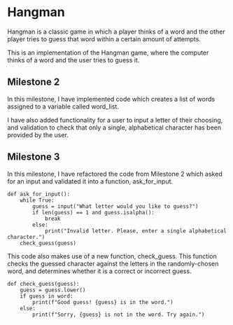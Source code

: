 # Hangman
Hangman is a classic game in which a player thinks of a word and the other player tries to guess that word within a certain amount of attempts.

This is an implementation of the Hangman game, where the computer thinks of a word and the user tries to guess it. 

## Milestone 2
In this milestone, I have implemented code which creates a list of words assigned to a variable called word_list. 

I have also added functionality for a user to input a letter of their choosing, and validation to check that only a single, alphabetical character has been provided by the user. 

## Milestone 3
In this milestone, I have refactored the code from Milestone 2 which asked for an input and validated it into a function, ask_for_input. 

```
def ask_for_input():
    while True:
        guess = input("What letter would you like to guess?")
        if len(guess) == 1 and guess.isalpha():
            break
        else:
            print("Invalid letter. Please, enter a single alphabetical character.")
    check_guess(guess)
```

This code also makes use of a new function, check_guess. This function checks the guessed character against the letters in the randomly-chosen word, and determines whether it is a correct or incorrect guess. 

``` 
def check_guess(guess):
    guess = guess.lower()
    if guess in word:
        print(f"Good guess! {guess} is in the word.")
    else:
        print(f"Sorry, {guess} is not in the word. Try again.")
```
